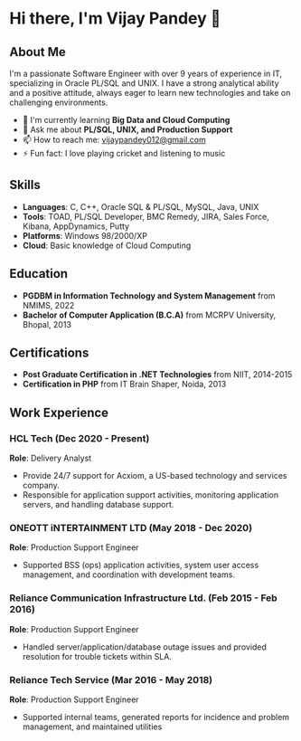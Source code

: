  # Hi there, I'm Vijay Pandey 👋
 
 ## About Me
 I'm a passionate Software Engineer with over 9 years of experience in IT, specializing in Oracle PL/SQL and UNIX. I have a strong analytical ability and a positive attitude, always eager to learn new technologies and take on challenging environments.
 
 - 🌱 I'm currently learning **Big Data and Cloud Computing**
 - 💬 Ask me about **PL/SQL, UNIX, and Production Support**
 - 📫 How to reach me: vijaypandey012@gmail.com
 - ⚡ Fun fact: I love playing cricket and listening to music
 
 ## Skills
 - **Languages**: C, C++, Oracle SQL & PL/SQL, MySQL, Java, UNIX
 - **Tools**: TOAD, PL/SQL Developer, BMC Remedy, JIRA, Sales Force, Kibana, AppDynamics, Putty
 - **Platforms**: Windows 98/2000/XP
 - **Cloud**: Basic knowledge of Cloud Computing
 
 ## Education
 - **PGDBM in Information Technology and System Management** from NMIMS, 2022
 - **Bachelor of Computer Application (B.C.A)** from MCRPV University, Bhopal, 2013
 
 ## Certifications
 - **Post Graduate Certification in .NET Technologies** from NIIT, 2014-2015
 - **Certification in PHP** from IT Brain Shaper, Noida, 2013
 
 ## Work Experience
 ### HCL Tech (Dec 2020 - Present)
 **Role**: Delivery Analyst
 - Provide 24/7 support for Acxiom, a US-based technology and services company.
 - Responsible for application support activities, monitoring application servers, and handling database support.
 
 ### ONEOTT iNTERTAINMENT LTD (May 2018 - Dec 2020)
 **Role**: Production Support Engineer
 - Supported BSS (ops) application activities, system user access management, and coordination with development teams.
 
 ### Reliance Communication Infrastructure Ltd. (Feb 2015 - Feb 2016)
 **Role**: Production Support Engineer
 - Handled server/application/database outage issues and provided resolution for trouble tickets within SLA.
 
 ### Reliance Tech Service (Mar 2016 - May 2018)
 **Role**: Production Support Engineer
 - Supported internal teams, generated reports for incidence and problem management, and maintained utilities
 
